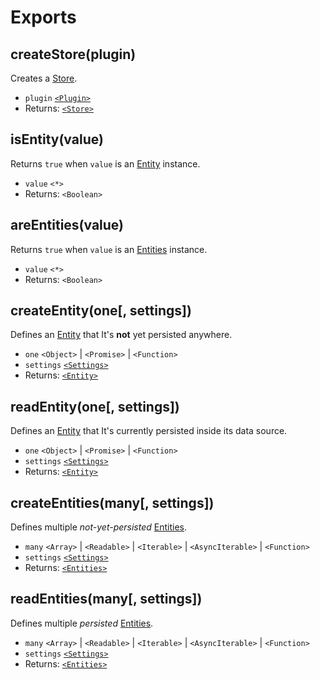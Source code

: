 # Exports

## createStore(plugin)

Creates a [Store](store.md).

- `plugin` [`<Plugin>`](settings.md)
- Returns: [`<Store>`](store.md)

## isEntity(value)

Returns `true` when `value` is an [Entity](entity.md) instance.

- `value` `<*>`
- Returns: `<Boolean>`

## areEntities(value)

Returns `true` when `value` is an [Entities](entities.md) instance.

- `value` `<*>`
- Returns: `<Boolean>`

## createEntity(one[, settings])

Defines an [Entity](entity.md) that It's **not** yet persisted anywhere.

- `one` `<Object>` | `<Promise>` | `<Function>`
- `settings` [`<Settings>`](settings.md)
- Returns: [`<Entity>`](entity.md)

## readEntity(one[, settings])

Defines an [Entity](entity.md) that It's currently persisted inside its data source.

- `one` `<Object>` | `<Promise>` | `<Function>`
- `settings` [`<Settings>`](settings.md)
- Returns: [`<Entity>`](entity.md)

## createEntities(many[, settings])

Defines multiple _not-yet-persisted_ [Entities](entities.md).

- `many` `<Array>` | `<Readable>` | `<Iterable>` | `<AsyncIterable>` | `<Function>`
- `settings` [`<Settings>`](settings.md)
- Returns: [`<Entities>`](entities.md)

## readEntities(many[, settings])

Defines multiple _persisted_ [Entities](entities.md).

- `many` `<Array>` | `<Readable>` | `<Iterable>` | `<AsyncIterable>` | `<Function>`
- `settings` [`<Settings>`](settings.md)
- Returns: [`<Entities>`](entities.md)
